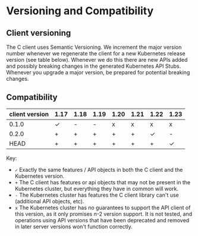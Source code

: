 # Versioning and Compatibility

## Client versioning

The C client uses Semantic Versioning. We increment the major version number whenever we regenerate the client for a new Kubernetes release version (see table below). Whenever we do this there are new APIs added and possibly breaking changes in the generated Kubernetes API Stubs. Whenever you upgrade a major version, be prepared for potential breaking changes.

## Compatibility

|  client version  |  1.17     |  1.18    |  1.19    |  1.20    |  1.21    |  1.22    |  1.23    |
|------------------|-----------|----------|----------|----------|----------|----------|----------|
|  0.1.0           |  ✓        |  -       |  -       |  x       |  x       |  x       |  x       |
|  0.2.0           |  +        |  +       |  +       |  +       |  +       |  ✓       |  -       |
|  HEAD            |  +        |  +       |  +       |  +       |  +       |  +       |  ✓       |


Key: 

* `✓` Exactly the same features / API objects in both the C client and the Kubernetes
  version.
* `+` The C client has features or api objects that may not be present in the
  Kubernetes cluster, but everything they have in common will work.
* `-` The Kubernetes cluster has features the C client library can't use
  (additional API objects, etc).
* `x` The Kubernetes cluster has no guarantees to support the API client of
  this version, as it only promises _n_-2 version support. It is not tested,
  and operations using API versions that have been deprecated and removed in
  later server versions won't function correctly.